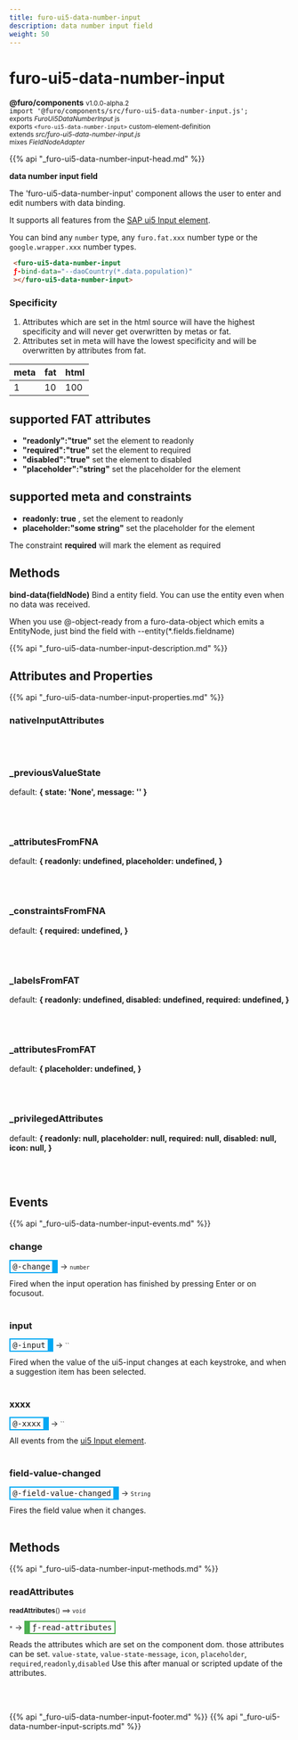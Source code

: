 ```yaml
---
title: furo-ui5-data-number-input
description: data number input field
weight: 50
---
```


# furo-ui5-data-number-input
**@furo/components** <small>v1.0.0-alpha.2</small>
<br>`import '@furo/components/src/furo-ui5-data-number-input.js';`<small>
<br>exports *FuroUi5DataNumberInput* js
<br>exports `<furo-ui5-data-number-input>` custom-element-definition
<br>extends *src/furo-ui5-data-number-input.js*
<br> mixes *FieldNodeAdapter*</small>

{{% api "_furo-ui5-data-number-input-head.md" %}}

**data number input field**

The 'furo-ui5-data-number-input' component allows the user to enter and edit numbers with data binding.

It supports all features from the [SAP ui5 Input element](https://sap.github.io/ui5-webcomponents/playground/components/Input/).

You can bind any `number` type, any `furo.fat.xxx` number type or the `google.wrapper.xxx` number types.

```html
 <furo-ui5-data-number-input
 ƒ-bind-data="--daoCountry(*.data.population)"
 ></furo-ui5-data-number-input>
```

### Specificity
1. Attributes which are set in the html source will have the highest specificity and will never get overwritten by metas or fat.
2. Attributes set in meta will have the lowest specificity and will be overwritten by attributes from fat.

| meta 	| fat 	| html 	|
|------	|-----	|------	|
| 1 	| 10 	| 100 	|


## supported FAT attributes
 - **"readonly":"true"** set the element to readonly
 - **"required":"true"** set the element to required
 - **"disabled":"true"** set the element to disabled
 - **"placeholder":"string"** set the placeholder for the element

## supported meta and constraints
- **readonly: true** , set the element to readonly
- **placeholder:"some string"** set the placeholder for the element

The constraint **required** will mark the element as required

## Methods
**bind-data(fieldNode)**
Bind a entity field. You can use the entity even when no data was received.

When you use @-object-ready from a furo-data-object which emits a EntityNode, just bind the field with --entity(*.fields.fieldname)

{{% api "_furo-ui5-data-number-input-description.md" %}}


## Attributes and Properties
{{% api "_furo-ui5-data-number-input-properties.md" %}}



### **nativeInputAttributes**
</small>


<br><br>




















### **_previousValueState**
default: **{ state: &#39;None&#39;, message: &#39;&#39; }**</small>


<br><br>

### **_attributesFromFNA**
default: **{
 readonly: undefined,
 placeholder: undefined,
 }**</small>


<br><br>

### **_constraintsFromFNA**
default: **{
 required: undefined,
 }**</small>


<br><br>

### **_labelsFromFAT**
default: **{
 readonly: undefined,
 disabled: undefined,
 required: undefined,
 }**</small>


<br><br>

### **_attributesFromFAT**
default: **{
 placeholder: undefined,
 }**</small>


<br><br>

### **_privilegedAttributes**
default: **{
 readonly: null,
 placeholder: null,
 required: null,
 disabled: null,
 icon: null,
 }**</small>


<br><br>
## Events
{{% api "_furo-ui5-data-number-input-events.md" %}}

### **change**
<span  style="border-width:2px 10px 2px 2px; border-style: solid;border-color:  rgb(2, 168, 244);font-family:monospace; padding:2px 4px;">@-change</span>
→ <small>``number``</small>

 Fired when the input operation has finished by pressing Enter or on focusout.
<br><br>
### **input**
<span  style="border-width:2px 10px 2px 2px; border-style: solid;border-color:  rgb(2, 168, 244);font-family:monospace; padding:2px 4px;">@-input</span>
→ <small>``</small>

 Fired when the value of the ui5-input changes at each keystroke, and when a suggestion item has been selected.
<br><br>
### **xxxx**
<span  style="border-width:2px 10px 2px 2px; border-style: solid;border-color:  rgb(2, 168, 244);font-family:monospace; padding:2px 4px;">@-xxxx</span>
→ <small>``</small>

 All events from the [ui5 Input element](https://sap.github.io/ui5-webcomponents/playground/components/Input/).
<br><br>
### **field-value-changed**
<span  style="border-width:2px 10px 2px 2px; border-style: solid;border-color:  rgb(2, 168, 244);font-family:monospace; padding:2px 4px;">@-field-value-changed</span>
→ <small>`String`</small>

Fires the field value when it changes.
<br><br>

## Methods
{{% api "_furo-ui5-data-number-input-methods.md" %}}



### **readAttributes**
<small>**readAttributes**() ⟹ `void`</small>

<small>`*`</small> →
<span  style="border-width:2px 2px 2px 10px; border-style: solid;border-color:  rgb(76, 175, 80);font-family:monospace; padding:2px 4px;">ƒ-read-attributes</span>

Reads the attributes which are set on the component dom.
those attributes can be set. `value-state`, `value-state-message`, `icon`, `placeholder`, `required`,`readonly`,`disabled`
Use this after manual or scripted update of the attributes.

<br><br>




























{{% api "_furo-ui5-data-number-input-footer.md" %}}
{{% api "_furo-ui5-data-number-input-scripts.md" %}}
